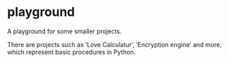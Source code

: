 # playground
A playground for some smaller projects. 

There are projects such as ‘Love Calculatur’, ‘Encryption engine’ and more, which represent basic procedures in Python.
